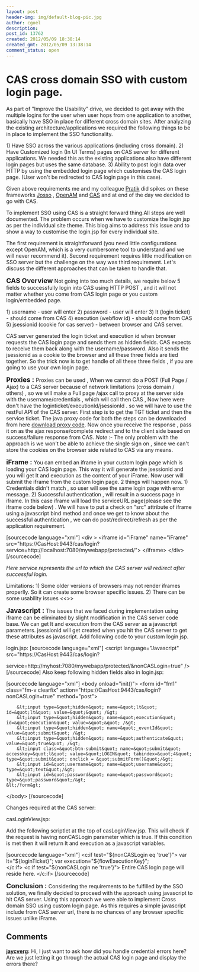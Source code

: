 ```yaml
---
layout: post
header-img: img/default-blog-pic.jpg
author: cgoel
description: 
post_id: 13762
created: 2012/05/09 18:38:14
created_gmt: 2012/05/09 13:38:14
comment_status: open
---
```


# CAS cross domain SSO with custom login page.

<p>As part of "Improve the Usability" drive, we decided to get away with the multiple logins for the user when user hops from one application to another, basically have SSO in place for different cross domain sites. After analyzing the existing architecture/applications we required the following things to be in place to implement the SSO functionality.</p>
<p>1)  Have SSO across the various applications (including cross domain).
 2)  Have Customized login (In UI Terms) pages on CAS server for different applications. We needed this as the existing applications also have different login pages but uses the same database.
 3)  Ability to post login data over HTTP by using the embedded login page which customises the CAS login page. (User won't be redirected to CAS   login page in this case).</p>
<p>Given above requirements me and my colleague <a href="http://xebee.xebia.in/author/pgarg/">Pratik</a>  did spikes on these frameworks <a href="JOSSO - Java Open Single Sign-On Project Home - Atricore">Josso</a> , <a href="http://www.forgerock.com/openam.html">OpenAM</a> and <a href="http://www.jasig.org/cas">CAS</a> and at end of the day we decided to go with CAS. 
<!--more--></p>
<p>To implement SSO using CAS is a straight forward thing.All steps are well documented. The problem occurs when we have to customize the login jsp as per the individual site theme. This blog aims to address this issue and to show a way to customise the login.jsp for every individual site.</p>
<p>The first requirement is straightforward (you need little configurations except OpenAM, which is a very cumbersome tool to understand and we will never recommend it). Second requirement requires little modification on SSO server but the challenge on the way was third requirement. Let's discuss the different approaches that can be taken to handle that.</p>
<p><span style="font-size: large;"><strong>CAS Overview</strong></span>
Not going into too much details, we require below 5 fields to successfully login into CAS using HTTP POST , and it will not matter whether you come from CAS login page or you custom login/embedded page.</p>
<p>1) username -  user will enter
2) password  - user will enter
3) lt (login ticket) - should come from CAS
4) execution (webflow id) - should come from CAS
5) jsessionid (cookie for cas server) - between browser and CAS server.</p>
<p>CAS server generated the login ticket and execution id when browser requests the CAS login page and sends them as hidden fields. CAS expects to receive them back along with the username/password. Also it sends the jsessionid as a cookie to the browser and all these three fields are tied together. So the trick now is to get handle of all these three fields , if you are going to use your own login page.</p>
<p><span style="font-size: large;"><strong>Proxies : </strong></span> Proxies can be used , When we cannot do a POST (Full Page / Ajax) to a CAS server because of network limitations (cross domain / others) , so we will make a Full page /ajax call to proxy at the server side with the username/credentials , which will call then CAS  , Now here were don't have the loginticket/executionId/jsessionId . so we will have to use the restFul API of the CAS server.  First step is to get the TGT ticket and then the service ticket. The java proxy code for both the steps can be downloaded from here <a href="https://wiki.jasig.org/display/CASUM/RESTful+API">download proxy code</a>. 
Now once you receive the response , pass it on as the ajax response/complete redirect and to the client side based on success/failure response from CAS.
<em>Note</em> :- The only problem with the approach is we won't be able to achieve the single sign on , since we can't store the cookies on the browser side related to CAS via any means.</p>
<p><span style="font-size: large;"><strong>iFrame : </strong></span> You can embed an iframe in your custom login page which is loading your CAS login page. This way it will generate the jsessionid and you will get lt and execution as the content of your iFrame. Now user will submit the iframe from the custom login page. 2 things will happen now.
1) Credentials didn't match , so user will see the same login page with error message.
2) Successful authentication , will result in a success page in iframe. In this case iframe will load the serviceURL  page(please see the iframe code below) . We will have to put a check on "src" attribute of iframe using a javascript bind method and once we get to know about the successful authentication , we can do post/redirect/refresh as per the application requirement.</p>
<p>[sourcecode language="xml"]
&lt;div &gt;
    &lt;iframe id=&quot;iFrame&quot; name=&quot;iFrame&quot; src=&quot;https://CasHost:9443/cas/login?service=http://localhost:7080/mywebapp/protected/&quot;&gt;
    &lt;/iframe&gt;
&lt;/div&gt;
[/sourcecode]</p>
<p><em>Here service represents the url to which the CAS server will redirect after successful login.</em></p>
<p>Limitations:
1) Some older versions of browsers may not render iframes properlly. So it can create some browser specific issues.
2) There can be some usability issues &lt;&lt;&gt;&gt;</p>
<p><span style="font-size: large;"><strong>Javascript : </strong></span> The issues that we faced during implementation using iframe can be eliminated by slight modification in the CAS server code base. We can get lt and execution from the CAS server as a javascript parameters. jsessionid will get created when you hit the CAS server to get these attributes as javascript.
Add following code to your custom login jsp.</p>
<p>login.jsp:
[sourcecode language="xml"]
&lt;script language=&quot;Javascript&quot; src=&quot;https://CasHost:9443/cas/login?</p>
<p>service=http://myhost:7080/mywebapp/protected/&amp;nonCASLogin=true&quot; /&gt; 
[/sourcecode]
Also keep following hidden fields also in login.jsp:</p>
<p>[sourcecode language="xml"]
&lt;body onload=&quot;init()&quot;&gt;
    &lt;form id=&quot;fm1&quot; class=&quot;fm-v clearfix&quot; action=&quot;https://CasHost:9443/cas/login?nonCASLogin=true&quot; method=&quot;post&quot;&gt;</p>
<pre><code>    &amp;lt;input type=&amp;quot;hidden&amp;quot; name=&amp;quot;lt&amp;quot; id=&amp;quot;lt&amp;quot; value=&amp;quot;&amp;quot; /&amp;gt;
    &amp;lt;input type=&amp;quot;hidden&amp;quot; name=&amp;quot;execution&amp;quot; id=&amp;quot;execution&amp;quot; value=&amp;quot;&amp;quot; /&amp;gt;
    &amp;lt;input type=&amp;quot;hidden&amp;quot; name=&amp;quot;_eventId&amp;quot; value=&amp;quot;submit&amp;quot; /&amp;gt;
    &amp;lt;input type=&amp;quot;hidden&amp;quot; name=&amp;quot;authenticate&amp;quot; value=&amp;quot;true&amp;quot; /&amp;gt;
    &amp;lt;input class=&amp;quot;btn-submit&amp;quot; name=&amp;quot;submit&amp;quot; accesskey=&amp;quot;l&amp;quot; value=&amp;quot;LOGIN&amp;quot; tabindex=&amp;quot;4&amp;quot; type=&amp;quot;submit&amp;quot; onclick = &amp;quot;submitForm()&amp;quot;/&amp;gt;
    &amp;lt;input id=&amp;quot;username&amp;quot; name=&amp;quot;username&amp;quot;  type=&amp;quot;text&amp;quot;/&amp;gt;
    &amp;lt;input id=&amp;quot;password&amp;quot; name=&amp;quot;password&amp;quot; type=&amp;quot;password&amp;quot;/&amp;gt;
&amp;lt;/form&amp;gt;
</code></pre>
<p>&lt;/body&gt;
[/sourcecode]</p>
<p>Changes required at the CAS server:</p>
<p>casLoginView.jsp:</p>
<p>Add the following scriptlet at the top of casLoginView.jsp. This will check if the request is having  nonCASLogin parameter which is true. If this condition is met then it will return lt and execution as a javascript variables.</p>
<p>[sourcecode language="xml"]
&lt;c:if test=&quot;${nonCASLogin eq 'true'}&quot;&gt;
    var lt=&quot;${loginTicket}&quot;;
    var execution=&quot;${flowExecutionKey}&quot;;<br />
 &lt;/c:if&gt;
&lt;c:if test=&quot;${nonCASLogin ne 'true'}&quot;&gt;
    Entire CAS login page will reside here.
&lt;/c:if&gt;
[/sourcecode]</p>
<p><span style="font-size: large;"><strong>Conclusion : </strong></span>  Considering the requirements to be fulfilled by the SSO solution, we finally decided to proceed with the approach using javascript to hit CAS server. Using this approach we were able to implement Cross domain SSO using custom login page. As this requires a simple javascript include from CAS server url, there is no chances of any browser specific issues unlike iFrame. </p>

## Comments

**[jaycverg](#9311 "2013-01-29 10:09:28"):** Hi, I just want to ask how did you handle credential errors here? Are we just letting it go through the actual CAS login page and display the errors there?

